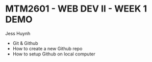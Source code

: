 # MTM2601 - WEB DEV II - WEEK 1 DEMO
Jess Huynh

- Git & Github
- How to create a new Github repo
- How to setup Github on local computer